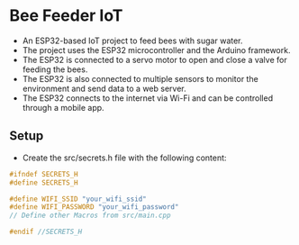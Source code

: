 # Bee Feeder IoT

- An ESP32-based IoT project to feed bees with sugar water.
- The project uses the ESP32 microcontroller and the Arduino framework.
- The ESP32 is connected to a servo motor to open and close a valve for feeding the bees.
- The ESP32 is also connected to multiple sensors to monitor the environment and send data to a web server.
- The ESP32 connects to the internet via Wi-Fi and can be controlled through a mobile app.

## Setup

- Create the src/secrets.h file with the following content:

```c++
#ifndef SECRETS_H
#define SECRETS_H

#define WIFI_SSID "your_wifi_ssid"
#define WIFI_PASSWORD "your_wifi_password"
// Define other Macros from src/main.cpp

#endif //SECRETS_H
```
